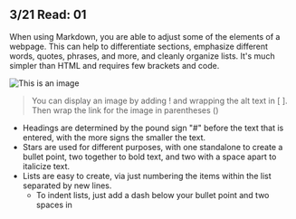 ## 3/21 Read: 01 ##
When using Markdown, you are able to adjust some of the elements of a webpage. This can help to differentiate sections, emphasize different words, quotes, phrases, and more, and cleanly organize lists. It's much simpler than HTML and requires few brackets and code. 

![This is an image](https://res.cloudinary.com/practicaldev/image/fetch/s--CRJTTGM8--/c_imagga_scale,f_auto,fl_progressive,h_900,q_auto,w_1600/https://dev-to-uploads.s3.amazonaws.com/i/g595slgphyi9lkqz2u18.png)

>You can display an image by adding ! and wrapping the alt text in [ ]. Then wrap the link for the image in parentheses ()

* Headings are determined by the pound sign "#" before the text that is entered, with the more signs the smaller the text. 
* Stars are used for different purposes, with one standalone to create a bullet point, two together to bold text, and two with a space apart to italicize text. 
* Lists are easy to create, via just numbering the items within the list separated by new lines. 
  - To indent lists, just add a dash below your bullet point and two spaces in
